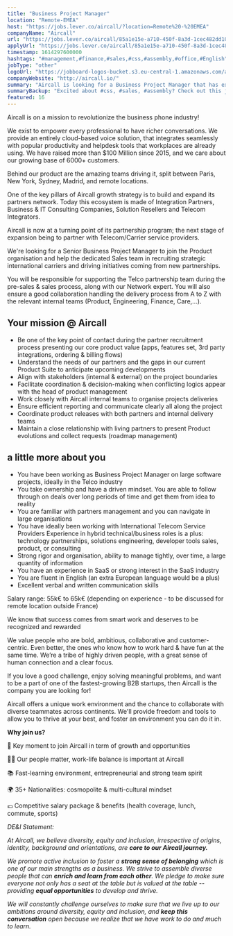 ```yaml
---
title: "Business Project Manager"
location: "Remote-EMEA"
host: "https://jobs.lever.co/aircall/?location=Remote%20-%20EMEA"
companyName: "Aircall"
url: "https://jobs.lever.co/aircall/85a1e15e-a710-450f-8a3d-1cec482dd10d"
applyUrl: "https://jobs.lever.co/aircall/85a1e15e-a710-450f-8a3d-1cec482dd10d/apply"
timestamp: 1614297600000
hashtags: "#management,#finance,#sales,#css,#assembly,#office,#English"
jobType: "other"
logoUrl: "https://jobboard-logos-bucket.s3.eu-central-1.amazonaws.com/aircall"
companyWebsite: "http://aircall.io/"
summary: "Aircall is looking for a Business Project Manager that has experience in: #css, #sales, #assembly."
summaryBackup: "Excited about #css, #sales, #assembly? Check out this job post!"
featured: 16
---
```


Aircall is on a mission to revolutionize the business phone industry!

We exist to empower every professional to have richer conversations. We provide an entirely cloud-based voice solution, that integrates seamlessly with popular productivity and helpdesk tools that workplaces are already using. We have raised more than $100 Million since 2015, and we care about our growing base of 6000+ customers.

Behind our product are the amazing teams driving it, split between Paris, New York, Sydney, Madrid, and remote locations.

One of the key pillars of Aircall growth strategy is to build and expand its partners network. Today this ecosystem is made of Integration Partners, Business & IT Consulting Companies, Solution Resellers and Telecom Integrators.

Aircall is now at a turning point of its partnership program; the next stage of expansion being to partner with Telecom/Carrier service providers.

We're looking for a Senior Business Project Manager to join the Product organisation and help the dedicated Sales team in recruiting strategic international carriers and driving initiatives coming from new partnerships.

You will be responsible for supporting the Telco partnership team during the pre-sales & sales process, along with our Network expert. You will also ensure a good collaboration handling the delivery process from A to Z with the relevant internal teams (Product, Engineering, Finance, Care,…).

## Your mission @ Aircall

*   Be one of the key point of contact during the partner recruitment process presenting our core product value (apps, features set, 3rd party integrations, ordering & billing flows)
*   Understand the needs of our partners and the gaps in our current Product Suite to anticipate upcoming developments
*   Align with stakeholders (internal & external) on the project boundaries
*   Facilitate coordination & decision-making when conflicting logics appear with the head of product management
*   Work closely with Aircall internal teams to organise projects deliveries
*   Ensure efficient reporting and communicate clearly all along the project
*   Coordinate product releases with both partners and internal delivery teams
*   Maintain a close relationship with living partners to present Product evolutions and collect requests (roadmap management)

## a little more about you

*   You have been working as Business Project Manager on large software projects, ideally in the Telco industry
*   You take ownership and have a driven mindset. You are able to follow through on deals over long periods of time and get them from idea to reality 
*   You are familiar with partners management and you can navigate in large organisations
*   You have ideally been working with International Telecom Service Providers Experience in hybrid technical/business roles is a plus: technology partnerships, solutions engineering, developer tools sales, product, or consulting
*   Strong rigor and organisation, ability to manage tightly, over time, a large quantity of information
*   You have an experience in SaaS or strong interest in the SaaS industry
*   You are fluent in English (an extra European language would be a plus)
*   Excellent verbal and written communication skills

Salary range: 55k€ to 65k€ (depending on experience - to be discussed for remote location outside France)

We know that success comes from smart work and deserves to be recognized and rewarded

We value people who are bold, ambitious, collaborative and customer-centric. Even better, the ones who know how to work hard & have fun at the same time. We’re a tribe of highly driven people, with a great sense of human connection and a clear focus. 

If you love a good challenge, enjoy solving meaningful problems, and want to be a part of one of the fastest-growing B2B startups, then Aircall is the company you are looking for!

Aircall offers a unique work environment and the chance to collaborate with diverse teammates across continents. We'll provide freedom and tools to allow you to thrive at your best, and foster an environment you can do it in.

**Why join us?**

🚀 Key moment to join Aircall in term of growth and opportunities

💆‍♀️ Our people matter, work-life balance is important at Aircall

📚 Fast-learning environment, entrepreneurial and strong team spirit

🌍 35+ Nationalities: cosmopolite & multi-cultural mindset

💶 Competitive salary package & benefits (health coverage, lunch, commute, sports)

_DE&I Statement:_ 

_At Aircall, we believe diversity, equity and inclusion, irrespective of origins, identity, background and orientations, are_ **_core to our Aircall journey._** 

_We promote active inclusion to foster a_ **_strong sense of belonging_** _which is one of our main strengths as a business. We strive to assemble diverse people that can_ **_enrich and learn from each other_**_. We pledge to make sure everyone not only has a seat at the table but is valued at the table -- providing_ **_equal opportunities_** _to develop and thrive._

_We will constantly challenge ourselves to make sure that we live up to our ambitions around diversity, equity and inclusion, and_ **_keep this conversation_** _open because we realize that we have work to do and much to learn._
